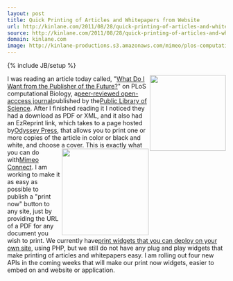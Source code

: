 ```yaml
---
layout: post
title: Quick Printing of Articles and Whitepapers from Website
url: http://kinlane.com/2011/08/28/quick-printing-of-articles-and-whitepapers-from-website/
source: http://kinlane.com/2011/08/28/quick-printing-of-articles-and-whitepapers-from-website/
domain: kinlane.com
image: http://kinlane-productions.s3.amazonaws.com/mimeo/plos-computational-biology.png
---
```

{% include JB/setup %}<p>
     <img src="http://kinlane-productions.s3.amazonaws.com/mimeo/plos-computational-biology.png"
        alt=""
        width="175"
        align="right" />I was reading an article today called, "<a title="What Do I Wat from te Publisher of the Future?"
        href="http://www.ploscompbiol.org/article/info%3Adoi%2F10.1371%2Fjournal.pcbi.1000787">What Do I Want from the Publisher of the Future?</a>" on PLoS computational Biology, a<a title="peer-reviewed open access journal"
        href="http://www.ploscompbiol.org/">peer-reviewed open-acccess journal</a>published by the<a title="Public Library of Science"
        href="http://www.plos.org/">Public Library of Science</a>. After I finished reading it I noticed they had a download as PDF or XML, and it also had an EzReprint link, which takes to a page hosted by<a title="Odyssey Press"
        href="http://www.odysseypress.com/">Odyssey Press</a>, that allows you to print one or more copies of the article in color or black and white, and choose a cover. <img src="http://kinlane-productions.s3.amazonaws.com/mimeo/ezreprint.png"
        alt=""
        width="200"
        align="right" />This is exactly what you can do with<a title="Mimeo Connect"
        href="http://developer.mimeo.com/">Mimeo Connect</a>. I am working to make it as easy as possible to publish a "print now" button to any site, just by providing the URL of a PDF for any document you wish to print. We currently have<a title="print widgets you can deploy on your own site"
        href="http://developer.mimeo.com/mcp-widgets/index.php">print widgets that you can deploy on your own site</a>, using PHP, but we still do not have any plug and play widgets that make printing of articles and whitepapers easy. I am rolling out four new APIs in the coming weeks that will make our print now widgets, easier to embed on and website or application.
</p>
